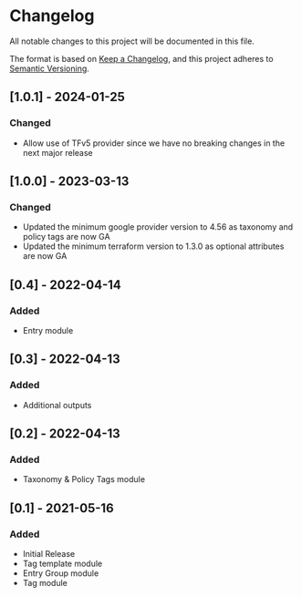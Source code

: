 # Changelog
All notable changes to this project will be documented in this file.

The format is based on [Keep a Changelog](https://keepachangelog.com/en/1.0.0/),
and this project adheres to [Semantic Versioning](https://semver.org/spec/v2.0.0.html).

## [1.0.1] - 2024-01-25
### Changed
- Allow use of TFv5 provider since we have no breaking changes in the next major release

## [1.0.0] - 2023-03-13
### Changed
- Updated the minimum google provider version to 4.56 as taxonomy and policy tags are now GA
- Updated the minimum terraform version to 1.3.0 as optional attributes are now GA

## [0.4] - 2022-04-14
### Added
- Entry module

## [0.3] - 2022-04-13
### Added
- Additional outputs 


## [0.2] - 2022-04-13
### Added
- Taxonomy & Policy Tags module

## [0.1] - 2021-05-16
### Added
- Initial Release
- Tag template module
- Entry Group module
- Tag module
